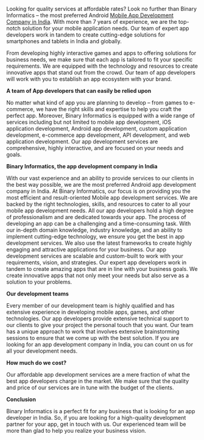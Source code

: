 Looking for quality services at affordable rates? Look no further than Binary Informatics – the most preferred Android [Mobile App Development Company in India]([url](https://binaryinformatics.com/mobile-app-development-company/)). With more than 7 years of experience, we are the top-notch solution for your mobile application needs. Our team of expert app developers work in tandem to create cutting-edge solutions for smartphones and tablets in India and globally.

From developing highly interactive games and apps to offering solutions for business needs, we make sure that each app is tailored to fit your specific requirements. We are equipped with the technology and resources to create innovative apps that stand out from the crowd. Our team of app developers will work with you to establish an app ecosystem with your brand.

**A team of App developers that can easily be relied upon**

No matter what kind of app you are planning to develop – from games to e-commerce, we have the right skills and expertise to help you craft the perfect app. Moreover, Binary Informatics is equipped with a wide range of services including but not limited to mobile app development, iOS application development, Android app development, custom application development, e-commerce app development, API development, and web application development.
Our app development services are comprehensive, highly interactive, and are focused on your needs and goals.

**Binary Informatics, the app development company in India**

With our vast experience and an ability to provide services to our clients in the best way possible, we are the most preferred Android app development company in India.
At Binary Informatics, our focus is on providing you the most efficient and result-oriented Mobile app development services. We are backed by the right technologies, skills, and resources to cater to all your mobile app development needs. All our app developers hold a high degree of professionalism and are dedicated towards your app.
The process of developing an app can be a challenging and a time-consuming task. With our in-depth domain knowledge, industry knowledge, and an ability to implement cutting-edge technology, we ensure you get the best in app development services. We also use the latest frameworks to create highly engaging and attractive applications for your business.
Our app development services are scalable and custom-built to work with your requirements, vision, and strategies. Our expert app developers work in tandem to create amazing apps that are in line with your business goals. We create innovative apps that not only meet your needs but also serve as a solution to your problems.

**Our development teams**

Every member of our development team is highly qualified and has extensive experience in developing mobile apps, games, and other technologies. Our app developers provide extensive technical support to our clients to give your project the personal touch that you want.
Our team has a unique approach to work that involves extensive brainstorming sessions to ensure that we come up with the best solution. If you are looking for an app development company in India, you can count on us for all your development needs.

**How much do we cost?**

Our affordable app development services are a mere fraction of what the best app developers charge in the market. We make sure that the quality and price of our services are in tune with the budget of the clients.


**Conclusion**

Binary Informatics is a perfect fit for any business that is looking for an app developer in India. So, if you are looking for a high-quality development partner for your app, get in touch with us. Our experienced team will be more than glad to help you realize your business vision.

